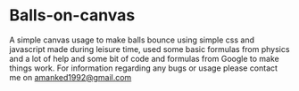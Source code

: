 # Balls-on-canvas
A simple canvas usage to make balls bounce using simple css and javascript made during leisure time, used some basic formulas from physics and a lot of help and some bit of code and formulas from Google to make things work. For information regarding any bugs or usage please contact me on amanked1992@gmail.com
